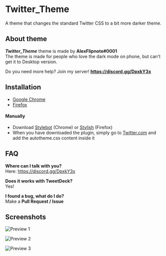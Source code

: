 # Twitter_Theme
A theme that changes the standard Twitter CSS to a bit more darker theme.

## About theme
***Twitter_Theme*** theme is made by **AlexFlipnote#0001**<br>
The theme is made for people who love the dark mode on phone, but can't get it to Desktop version.

Do you need more help? Join my server! **https://discord.gg/DpxkY3x**

## Installation
- [Google Chrome](https://chrome.google.com/webstore/detail/injmeaanoclbgjlimleabiglmamabome)
- [Firefox](https://addons.mozilla.org/addon/alexflipnote-twitter_theme/)

#### Manually
- Download [Stylebot](https://chrome.google.com/webstore/detail/oiaejidbmkiecgbjeifoejpgmdaleoha) (Chrome) or [Stylish](https://addons.mozilla.org/addon/stylish/) (Firefox)
- When you have downloaded the plugin, simply go to [Twitter.com](https://twitter.com) and add the autotheme.css content inside it

## FAQ
**Where can I talk with you?**<br>Here: https://discord.gg/DpxkY3x

**Does it works with TweetDeck?**<br>Yes!

**I found a bug, what do I do?**<br>Make a **Pull Request / Issue**

## Screenshots
![Preview 1](https://i.alexflipnote.xyz/864288.png)

![Preview 2](https://i.alexflipnote.xyz/04bb4f.png)

![Preview 3](https://i.alexflipnote.xyz/97c8fa.png)
